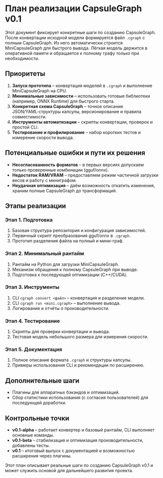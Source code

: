 # План реализации CapsuleGraph v0.1

Этот документ фиксирует конкретные шаги по созданию CapsuleGraph. После конвертации исходной модели формируется файл `.cgraph` с полным CapsuleGraph. Из него автоматически строится MiniCapsuleGraph для быстрого вывода. Лёгкая модель держится в оперативной памяти и обращается к полному графу только при необходимости.

## Приоритеты
1. **Запуск прототипа** – конвертация моделей в `.cgraph` и выполнение MiniCapsuleGraph на CPU.
2. **Минимальные зависимости** – использовать готовые библиотеки (например, ONNX Runtime) для быстрого старта.
3. **Конкретная схема CapsuleGraph** – точное описание JSON/YAML‑структуры капсулы, версионирование и правила совместимости.
4. **Инструменты автоматизации** – скрипты конвертации, проверок и простой CLI.
5. **Тестирование и профилирование** – набор коротких тестов и измерение скорости вывода.

## Потенциальные ошибки и пути их решения
- **Несогласованность форматов** – в первых версиях допускаем только проверенные комбинации (gguf/onnx).
- **Недостаток RAM/VRAM** – предоставляем режим частичной загрузки весов и работу с миниграфом.
- **Неудачная оптимизация** – даём возможность откатить изменения, храним полные CapsuleGraph до трансформаций.

## Этапы реализации
### Этап 1. Подготовка
1. Базовая структура репозитория и конфигурация зависимостей.
2. Первичный скрипт преобразования gguf/onnx в `.cgraph`.
3. Прототип разделения файла на полный и мини-граф.

### Этап 2. Минимальный рантайм
1. Рантайм на Python для загрузки MiniCapsuleGraph.
2. Механизм обращения к полному CapsuleGraph при выводе.
3. Подготовка к последующей оптимизации (C++/CUDA).

### Этап 3. Инструменты
1. CLI `cgraph convert <файл>` – конвертация и разделение модели.
2. CLI `cgraph run <mini.cgraph>` – выполнение вывода.
3. Логирование и отчёты о производительности.

### Этап 4. Тестирование
1. Скрипты для проверки конвертации и вывода.
2. Тестовая модель небольшого размера для измерения скорости.

### Этап 5. Документация
1. Полное описание формата `.cgraph` и структуры капсулы.
2. Примеры использования CLI и рекомендации по расширению.

## Дополнительные шаги
- Плагины для аппаратных бэкэндов и оптимизаций.
- Сбор статистики использования (с согласия пользователей) для последующей доработки.

## Контрольные точки
- **v0.1-alpha** – работает конвертер и базовый рантайм, CLI выполняет основные команды.
- **v0.1-beta** – стабилизация и оптимизация производительности, добавлены тесты.
- **v0.1** – итоговый выпуск с документацией и возможностью расширения через плагины.

Этот план описывает реальные шаги по созданию CapsuleGraph v0.1 и может служить основой для дальнейшего развития проекта.
